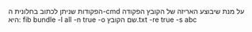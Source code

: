 הפקודות שניתן לכתוב בחלונית ה-cmd  על מנת שיבוצע האריזה של הקובץ
הפקודה היא: 
fib bundle -l all -n true -o שם הקובץ.txt -re true -s abc 
